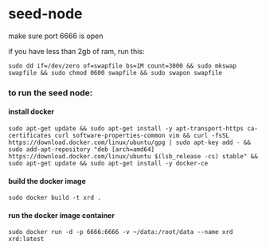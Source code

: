 # seed-node

make sure port 6666 is open

if you have less than 2gb of ram, run this:

`sudo dd if=/dev/zero of=swapfile bs=1M count=3000 && sudo mkswap swapfile && sudo chmod 0600 swapfile && sudo swapon swapfile`

### to run the seed node:

#### install docker

`sudo apt-get update && sudo apt-get install -y apt-transport-https ca-certificates curl software-properties-common vim && curl -fsSL https://download.docker.com/linux/ubuntu/gpg | sudo apt-key add - && sudo add-apt-repository "deb [arch=amd64] https://download.docker.com/linux/ubuntu $(lsb_release -cs) stable" && sudo apt-get update && sudo apt-get install -y docker-ce`

#### build the docker image

`sudo docker build -t xrd .`

#### run the docker image container

`sudo docker run -d -p 6666:6666 -v ~/data:/root/data --name xrd xrd:latest`
